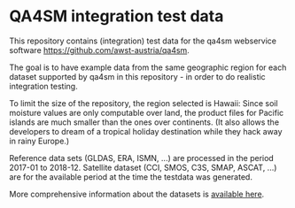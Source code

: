# QA4SM integration test data

This repository contains (integration) test data for the qa4sm webservice software <https://github.com/awst-austria/qa4sm>.

The goal is to have example data from the same geographic region for each dataset supported by qa4sm in this repository - in order to do realistic integration testing.

To limit the size of the repository, the region selected is Hawaii: Since soil moisture values are only computable over land, the product files for Pacific islands are much smaller than the ones over continents. (It also allows the developers to dream of a tropical holiday destination while they hack away in rainy Europe.)

Reference data sets (GLDAS, ERA, ISMN, ...) are processed in the period 2017-01 to 2018-12.
Satellite dataset (CCI, SMOS, C3S, SMAP, ASCAT, ...) are for the available period at the time
the testdata was generated.

More comprehensive information about the datasets is [available here](https://qa4sm.eodc.eu/datasets/).
